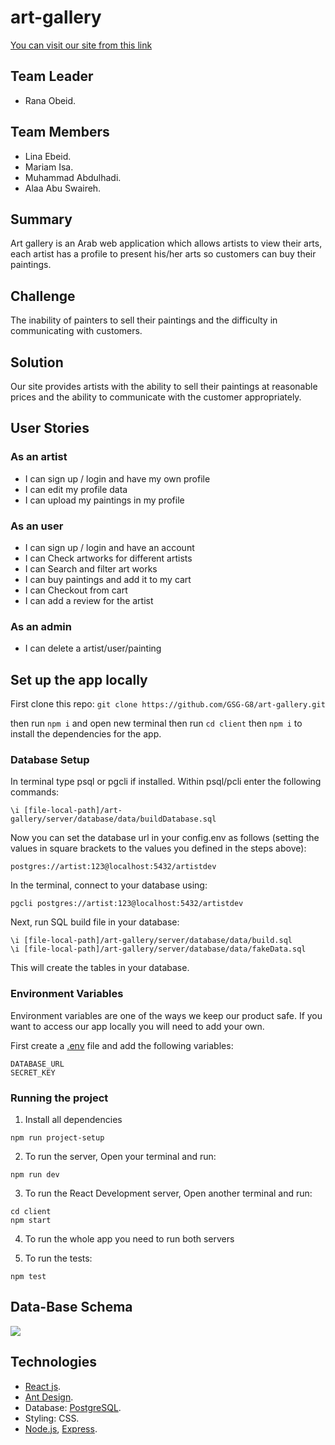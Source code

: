 # art-gallery

[You can visit our site from this link]([https://art-gallery-v1.herokuapp.com/])

## Team Leader

- Rana Obeid.

## Team Members

- Lina Ebeid.
- Mariam Isa.
- Muhammad Abdulhadi.
- Alaa Abu Swaireh.

## Summary

Art gallery is an Arab web application which allows artists to view their arts, each artist has a profile to present his/her arts so customers can buy their paintings.

## Challenge

The inability of painters to sell their paintings and the difficulty in communicating with customers.

## Solution

Our site provides artists with the ability to sell their paintings at reasonable prices and the ability to communicate with the customer appropriately.

## User Stories

### As an artist

- I can sign up / login and have my own profile
- I can edit my profile data
- I can upload my paintings in my profile

### As an user

- I can sign up / login and have an account
- I can Check artworks for different artists
- I can Search and filter art works
- I can buy paintings and add it to my cart
- I can Checkout from cart
- I can add a review for the artist

### As an admin

- I can delete a artist/user/painting

## Set up the app locally

First clone this repo: `git clone https://github.com/GSG-G8/art-gallery.git`

then run `npm i` and open new terminal then run `cd client` then `npm i` to install the dependencies for the app.

### Database Setup

In terminal type psql or pgcli if installed. Within psql/pcli enter the following commands:

```CREATE DATABASE
\i [file-local-path]/art-gallery/server/database/data/buildDatabase.sql
```

Now you can set the database url in your config.env as follows (setting the values in square brackets to the values you defined in the steps above):

```
postgres://artist:123@localhost:5432/artistdev
```

In the terminal, connect to your database using:

```
pgcli postgres://artist:123@localhost:5432/artistdev
```

Next, run SQL build file in your database:

```
\i [file-local-path]/art-gallery/server/database/data/build.sql
\i [file-local-path]/art-gallery/server/database/data/fakeData.sql
```

This will create the tables in your database.

### Environment Variables

Environment variables are one of the ways we keep our product safe. If you want to access our app locally you will need to add your own.

First create a [.env](https://www.npmjs.com/package/dotenv) file and add the following variables:

```
DATABASE_URL
SECRET_KEY
```

### Running the project

1. Install all dependencies

```
npm run project-setup
```

2. To run the server, Open your terminal and run:

```
npm run dev
```

3. To run the React Development server, Open another terminal and run:

```
cd client
npm start
```

4. To run the whole app you need to run both servers

5. To run the tests:

```
npm test
```

## Data-Base Schema

![](https://imgur.com/JjIlsFH.png)

## Technologies

- [React js](https://reactjs.org/).
- [Ant Design](https://ant.design/).
- Database: [PostgreSQL](https://www.postgresql.org/).
- Styling: CSS.
- [Node.js](https://nodejs.org/en/), [Express](https://expressjs.com/).
